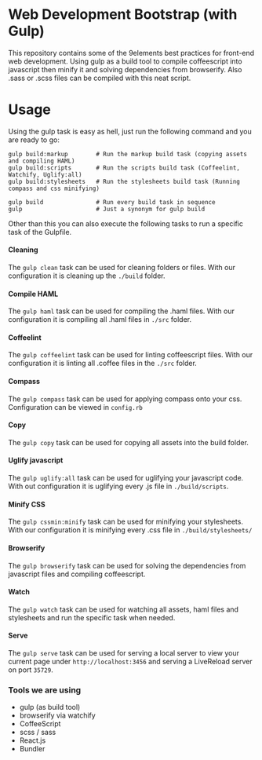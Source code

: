 # Web Development Bootstrap (with Gulp)

This repository contains some of the 9elements best practices for front-end web development. Using gulp as a build tool to compile coffeescript into javascript then minify it and solving dependencies from browserify. Also .sass or .scss files can be compiled with this neat script.

# Usage

Using the gulp task is easy as hell, just run the following command and you are ready to go:

```
gulp build:markup        # Run the markup build task (copying assets and compiling HAML)
gulp build:scripts       # Run the scripts build task (Coffeelint, Watchify, Uglify:all)
gulp build:stylesheets   # Run the stylesheets build task (Running compass and css minifying)

gulp build               # Run every build task in sequence
gulp                     # Just a synonym for gulp build
```

Other than this you can also execute the following tasks to run a specific task of the Gulpfile.

#### Cleaning

The `gulp clean` task can be used for cleaning folders or files. With our configuration it is cleaning up the `./build` folder.

#### Compile HAML

The `gulp haml` task can be used for compiling the .haml files. With our configuration it is compiling all .haml files in  `./src` folder.

#### Coffeelint

The `gulp coffeelint` task can be used for linting coffeescript files. With our configuration it is linting all .coffee files in the `./src` folder.

#### Compass

The `gulp compass` task can be used for applying compass onto your css. Configuration can be viewed in `config.rb`

#### Copy

The `gulp copy` task can be used for copying all assets into the build folder.

#### Uglify javascript

The `gulp uglify:all` task can be used for uglifying your javascript code. With out configuration it is uglifying every .js file in `./build/scripts`.

#### Minify CSS

The `gulp cssmin:minify` task can be used for minifying your stylesheets. With our configuration it is minifying every .css file in `./build/stylesheets/`

#### Browserify

The `gulp browserify` task can be used for solving the dependencies from javascript files and compiling coffeescript.

#### Watch

The `gulp watch` task can be used for watching all assets, haml files and stylesheets and run the specific task when needed.

#### Serve

The `gulp serve` task can be used for serving a local server to view your current page under `http://localhost:3456` and serving a LiveReload server on port `35729`.


### Tools we are using

  - gulp (as build tool)
  - browserify via watchify
  - CoffeeScript
  - scss / sass
  - React.js
  - Bundler
